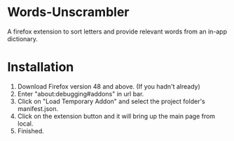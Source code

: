 # Words-Unscrambler
A firefox extension to sort letters and provide relevant words from an in-app dictionary.

# Installation

 1. Download Firefox version 48 and above. (If you hadn't already)
 2. Enter "about:debugging#addons" in url bar.
 3. Click on "Load Temporary Addon" and select the project folder's manifest.json.
 4. Click on the extension button and it will bring up the main page from local.
 5. Finished.
